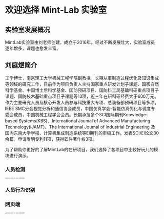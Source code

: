 # 欢迎选择 Mint-Lab 实验室

## 实验室发展概况
MintLab实验室由刘老师创建，成立于2016年。经过不断发展壮大，实验室成员逐年增多，课题也愈发丰富。

## 刘庭煜简介
工学博士，南京理工大学机械工程学院副教授。长期从事制造过程优化及知识集成等领域的研究工作，目前作为项目负责人主持国家重点研发计划子课题、国家自然科学基金、中国博士后科学基金、国防预研项目、国防科工局基础科研重点项目子课题、国防技术基础重点项目子课题等13项，近三年在研科研经费大于600万元。作为主要研宄人员及核心开发人员参与科技重大专项、总装备部预研项目等多项。IEEE SMC分会视觉分析和通信协会成员，中国仿真学会-智能仿真优化与调度专委会成员，中国机械工程学会会员。长期承担多个SCI国际期刊Knowledge-based Systems(KBS)、International Joumal of Advanced Manufacturing Technology(lJAMT)、The InternationaI JoumaI of Industrial Engineering 及国内东南大学学报、计算机集成制造系统等El期刊的审稿工作。发表SCI/EI论文30余篇，申请发明专利11项，获得软件著作权3项。

为了帮助你更好的了解MintLab的在研项目，我们选择了各项目中比较好玩儿的模块进行演示。

### 人员检测
<img src="/pic/01.gif" alt="B2A40034-4F89-4AEE-8546-F5DB112B44D9" style="zoom:20%;" />

### 人员行为识别


### 



### 网页端
<img src="/pic/111.png" alt="B2A40034-4F89-4AEE-8546-F5DB112B44D9" style="zoom:20%;" />
